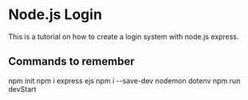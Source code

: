 # Node.js Login

This is a tutorial on how to create a login system with node.js express.

## Commands to remember
npm init
npm i express ejs
npm i --save-dev nodemon dotenv
npm run devStart